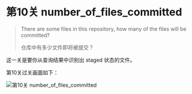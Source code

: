 
# 第10关 number_of_files_committed

> There are some files in this repository, how many of the files will be committed?
>
> 仓库中有多少文件即将被提交？

这一关是要你从查询结果中识别出 staged 状态的文件。

第10关过关画面如下：

![第10关 number_of_files_committed](images/level-10-number-of-files-committed.png)
